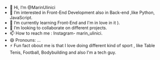 - 👋 Hi, I’m @MarinUlinici
- 👀 I’m interested in Front-End Development also in Back-end ,like Python, JavaScript.
- 🌱 I’m currently learning Front-End and I'm in love in it ).
- 💞️ I’m looking to collaborate on different projects.
- 📫 How to reach me : Instagram- marin_ulinici.
- 😄 Pronouns: ...
- ⚡ Fun fact obout me is that I love doing different kind of sport , like Table Tenis, Football, Bodybuilding and also I'm a tech guy.

<!---
MarinUlinici/MarinUlinici is a ✨ special ✨ repository because its `README.md` (this file) appears on your GitHub profile.
You can click the Preview link to take a look at your changes.
--->
